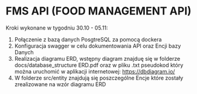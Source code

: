 # FMS API (FOOD MANAGEMENT API)

Kroki wykonane w tygodniu 30.10 - 05.11:

1. Połączenie z bazą danych PosgtreSQL za pomocą dockera
2. Konfiguracja swagger w celu dokumentowania API oraz Encji bazy Danych
3. Realizacja diagramu ERD, wstępny diagram znajduę się w folderze docs/database_structure ERD.pdf oraz w pliku .txt pseudokod który można uruchomić w aplikacji internetowej: https://dbdiagram.io/
4. W folderze src/entity znajdują się poszczególne Encje które zostały zrealizowane na wzór diagramu ERD




